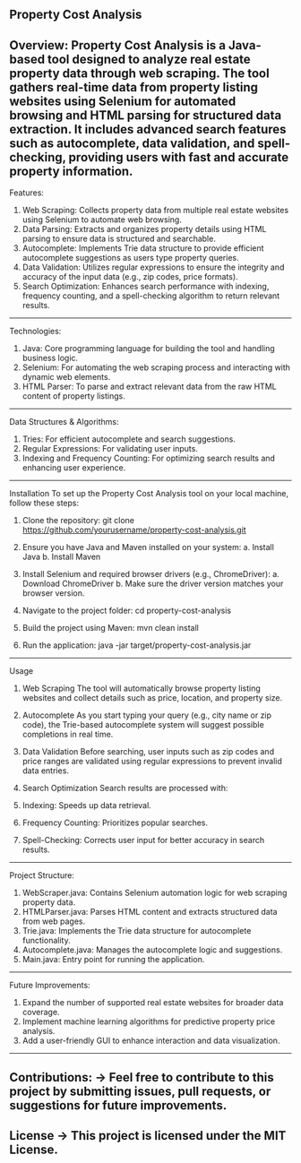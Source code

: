 **Property Cost Analysis**
-----------------------------------------------------------------------------------------------------------------------------------------------------------------------------------------
Overview:
Property Cost Analysis is a Java-based tool designed to analyze real estate property data through web scraping. The tool gathers real-time data from property listing websites using Selenium for automated browsing and HTML parsing for structured data extraction. It includes advanced search features such as autocomplete, data validation, and spell-checking, providing users with fast and accurate property information.
-----------------------------------------------------------------------------------------------------------------------------------------------------------------------------------------
Features:
1. Web Scraping: Collects property data from multiple real estate websites using Selenium to automate web browsing.
2. Data Parsing: Extracts and organizes property details using HTML parsing to ensure data is structured and searchable.
3. Autocomplete: Implements Trie data structure to provide efficient autocomplete suggestions as users type property queries.
4. Data Validation: Utilizes regular expressions to ensure the integrity and accuracy of the input data (e.g., zip codes, price formats).
5. Search Optimization: Enhances search performance with indexing, frequency counting, and a spell-checking algorithm to return relevant results.
-----------------------------------------------------------------------------------------------------------------------------------------------------------------------------------------
Technologies:
1. Java: Core programming language for building the tool and handling business logic.
2. Selenium: For automating the web scraping process and interacting with dynamic web elements.
3. HTML Parser: To parse and extract relevant data from the raw HTML content of property listings.
-----------------------------------------------------------------------------------------------------------------------------------------------------------------------------------------
Data Structures & Algorithms:
1. Tries: For efficient autocomplete and search suggestions.
2. Regular Expressions: For validating user inputs.
3. Indexing and Frequency Counting: For optimizing search results and enhancing user experience.
-----------------------------------------------------------------------------------------------------------------------------------------------------------------------------------------
Installation
To set up the Property Cost Analysis tool on your local machine, follow these steps:

1. Clone the repository: git clone https://github.com/yourusername/property-cost-analysis.git

2. Ensure you have Java and Maven installed on your system:
 a. Install Java
 b. Install Maven

3. Install Selenium and required browser drivers (e.g., ChromeDriver):
a. Download ChromeDriver
b. Make sure the driver version matches your browser version.

4. Navigate to the project folder: cd property-cost-analysis

5. Build the project using Maven: mvn clean install

6. Run the application: java -jar target/property-cost-analysis.jar
-----------------------------------------------------------------------------------------------------------------------------------------------------------------------------------------
Usage
1. Web Scraping
The tool will automatically browse property listing websites and collect details such as price, location, and property size.

2. Autocomplete
As you start typing your query (e.g., city name or zip code), the Trie-based autocomplete system will suggest possible completions in real time.

3. Data Validation
Before searching, user inputs such as zip codes and price ranges are validated using regular expressions to prevent invalid data entries.

4. Search Optimization
Search results are processed with:

1. Indexing: Speeds up data retrieval.
2. Frequency Counting: Prioritizes popular searches.
3. Spell-Checking: Corrects user input for better accuracy in search results.
-----------------------------------------------------------------------------------------------------------------------------------------------------------------------------------------
Project Structure:
1. WebScraper.java: Contains Selenium automation logic for web scraping property data.
2. HTMLParser.java: Parses HTML content and extracts structured data from web pages.
3. Trie.java: Implements the Trie data structure for autocomplete functionality.
4. Autocomplete.java: Manages the autocomplete logic and suggestions.
5. Main.java: Entry point for running the application.
-----------------------------------------------------------------------------------------------------------------------------------------------------------------------------------------
Future Improvements:
1. Expand the number of supported real estate websites for broader data coverage.
2. Implement machine learning algorithms for predictive property price analysis.
3. Add a user-friendly GUI to enhance interaction and data visualization.
-----------------------------------------------------------------------------------------------------------------------------------------------------------------------------------------
Contributions:
-> Feel free to contribute to this project by submitting issues, pull requests, or suggestions for future improvements.
-----------------------------------------------------------------------------------------------------------------------------------------------------------------------------------------
License
-> This project is licensed under the MIT License. 
-----------------------------------------------------------------------------------------------------------------------------------------------------------------------------------------
